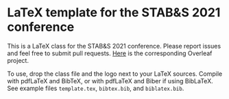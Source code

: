 # LaTeX template for the STAB&S 2021 conference

This is a LaTeX class for the STAB&S 2021 conference. Please report issues and feel free to submit pull requests. [Here](https://www.overleaf.com/read/tsswwgpxsnpj) is the corresponding Overleaf project.

To use, drop the class file and the logo next to your LaTeX sources. Compile with pdfLaTeX and BibTeX, or with pdfLaTeX and Biber if using BibLaTeX. See example files `template.tex`, `bibtex.bib`, and `biblatex.bib`.
